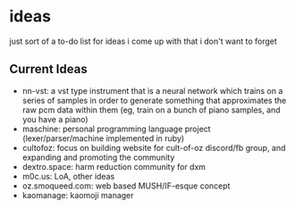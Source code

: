 # ideas
just sort of a to-do list for ideas i come up with that i don't want to forget

## Current Ideas
* nn-vst: a vst type instrument that is a neural network which trains on a series of samples in order to generate something that approximates the raw pcm data within them (eg, train on a bunch of piano samples, and you have a piano)
* maschine: personal programming language project (lexer/parser/machine implemented in ruby)
* cultofoz: focus on building website for cult-of-oz discord/fb group, and expanding and promoting the community
* dextro.space: harm reduction community for dxm
* m0c.us: LoA, other ideas
* oz.smoqueed.com: web based MUSH/IF-esque concept
* kaomanage: kaomoji manager
